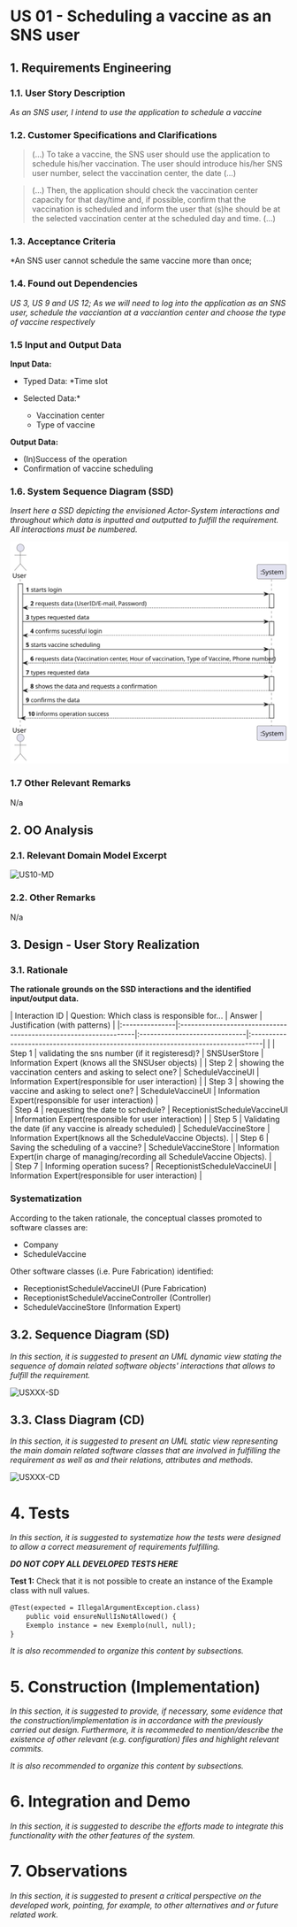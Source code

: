 # US 01 - Scheduling a vaccine as an SNS user

## 1. Requirements Engineering

### 1.1. User Story Description

*As an SNS user, I intend to use the application to schedule a vaccine*

### 1.2. Customer Specifications and Clarifications

> (...) To take a vaccine, the SNS user should use the application to schedule his/her vaccination. The user
> should introduce his/her SNS user number, select the vaccination center, the date (...)

> (...) Then, the application should check the
> vaccination center capacity for that day/time and, if possible, confirm that the vaccination is
> scheduled and inform the user that (s)he should be at the selected vaccination center at the
> scheduled day and time. (...)

### 1.3. Acceptance Criteria

*An SNS user cannot schedule the same vaccine more than once;

### 1.4. Found out Dependencies

*US 3, US 9 and US 12; As we will need to log into the application as an SNS user, schedule the vacciantion at a vacciantion center and choose the type of vaccine respectively*

### 1.5 Input and Output Data

**Input Data:**
* Typed Data:
    *Time slot

* Selected Data:*
    * Vaccination center
    * Type of vaccine

**Output Data:**
* (In)Success of the operation
* Confirmation of vaccine scheduling


### 1.6. System Sequence Diagram (SSD)

*Insert here a SSD depicting the envisioned Actor-System interactions and throughout which data is inputted and outputted to fulfill the requirement. All interactions must be numbered.*

![US01_SSD](US01_SSD.svg)


### 1.7 Other Relevant Remarks

N/a

## 2. OO Analysis

### 2.1. Relevant Domain Model Excerpt

![US10-MD](US010_MD.svg)

### 2.2. Other Remarks

N/a


## 3. Design - User Story Realization

### 3.1. Rationale

**The rationale grounds on the SSD interactions and the identified input/output data.**

| Interaction ID | Question: Which class is responsible for...                      | Answer                        | Justification (with patterns)                                                    |
|:---------------|:-----------------------------------------------------------------|:------------------------------|:---------------------------------------------------------------------------------| |
| Step 1  		     | 	validating the sns number (if it registeresd)?							           | SNSUserStore                  | Information Expert (knows all the SNSUser objects)                               |
| Step 2  		     | 	showing the vaccination centers and asking to select one?						 | ScheduleVaccineUI             | Information Expert(responsible for user interaction)                       |
| Step 3  		     | 	showing the vaccine and asking to select one?						             | ScheduleVaccineUI             | Information Expert(responsible for user interaction) |              
| Step 4  		     | 	requesting the date to schedule?						                          | ReceptionistScheduleVaccineUI | Information Expert(responsible for user interaction)                             |
| Step 5  		     | 	Validating the date (if any vaccine is already scheduled)						 | ScheduleVaccineStore          | Information Expert(knows all the ScheduleVaccine Objects).                       |
| Step 6  		     | 	Saving the scheduling of a vaccine?						                       | ScheduleVaccineStore          | Information Expert(in charge of managing/recording all ScheduleVaccine Objects). |              
| Step 7  		     | 	Informing operation sucess?						                               | ReceptionistScheduleVaccineUI | Information Expert(responsible for user interaction)                             |

### Systematization ##

According to the taken rationale, the conceptual classes promoted to software classes are:

* Company
* ScheduleVaccine

Other software classes (i.e. Pure Fabrication) identified:
* ReceptionistScheduleVaccineUI  (Pure Fabrication)
* ReceptionistScheduleVaccineController (Controller)
* ScheduleVaccineStore (Information Expert)

## 3.2. Sequence Diagram (SD)

*In this section, it is suggested to present an UML dynamic view stating the sequence of domain related software objects' interactions that allows to fulfill the requirement.*

![USXXX-SD](US010_SD.svg)

## 3.3. Class Diagram (CD)

*In this section, it is suggested to present an UML static view representing the main domain related software classes that are involved in fulfilling the requirement as well as and their relations, attributes and methods.*

![USXXX-CD](US010_CD.svg)

# 4. Tests
*In this section, it is suggested to systematize how the tests were designed to allow a correct measurement of requirements fulfilling.*

**_DO NOT COPY ALL DEVELOPED TESTS HERE_**

**Test 1:** Check that it is not possible to create an instance of the Example class with null values.

	@Test(expected = IllegalArgumentException.class)
		public void ensureNullIsNotAllowed() {
		Exemplo instance = new Exemplo(null, null);
	}

*It is also recommended to organize this content by subsections.*

# 5. Construction (Implementation)

*In this section, it is suggested to provide, if necessary, some evidence that the construction/implementation is in accordance with the previously carried out design. Furthermore, it is recommeded to mention/describe the existence of other relevant (e.g. configuration) files and highlight relevant commits.*

*It is also recommended to organize this content by subsections.*

# 6. Integration and Demo

*In this section, it is suggested to describe the efforts made to integrate this functionality with the other features of the system.*


# 7. Observations

*In this section, it is suggested to present a critical perspective on the developed work, pointing, for example, to other alternatives and or future related work.*
